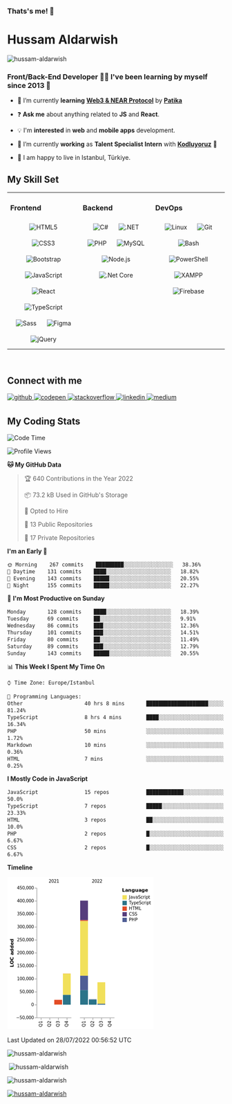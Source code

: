 ### Thats's me! 👋

# Hussam Aldarwish

<p align="left"> <img src="https://komarev.com/ghpvc/?username=hussam-aldarwish&label=Profile%20views&color=0e75b6&style=flat" alt="hussam-aldarwish" /> </p>

### Front/Back-End Developer 👨‍💻 I've been learning by myself since 2013 🚀
  
- 🌱 I’m currently **learning** [**Web3 & NEAR Protocol**](https://app.patika.dev/paths/web3-and-near-pathway) by [**Patika**](https://www.patika.dev)

- ❓ **Ask me** about anything related to **JS** and **React**.

- 💡 I'm **interested** in **web** and **mobile apps** development.

- 🔭 I’m currently **working** as **Talent Specialist Intern** with [**Kodluyoruz**](https://www.kodluyoruz.org/) 🚀

- 📍 I am happy to live in Istanbul, Türkiye.


## My Skill Set

<table><tr><td valign="top" width="33%">

### Frontend

<div align="center">  
<img style="margin: 10px" src="https://profilinator.rishav.dev/skills-assets/html5-original-wordmark.svg" alt="HTML5" height="50" />  
<img style="margin: 10px" src="https://profilinator.rishav.dev/skills-assets/css3-original-wordmark.svg" alt="CSS3" height="50" />  
<img style="margin: 10px" src="https://profilinator.rishav.dev/skills-assets/bootstrap-plain.svg" alt="Bootstrap" height="50" />  
<img style="margin: 10px" src="https://profilinator.rishav.dev/skills-assets/javascript-original.svg" alt="JavaScript" height="50" />  
<img style="margin: 10px" src="https://profilinator.rishav.dev/skills-assets/react-original-wordmark.svg" alt="React" height="50" />  
<img style="margin: 10px" src="https://profilinator.rishav.dev/skills-assets/typescript-original.svg" alt="TypeScript" height="50" />  
<img style="margin: 10px" src="https://profilinator.rishav.dev/skills-assets/sass-original.svg" alt="Sass" height="50" />  
<img style="margin: 10px" src="https://profilinator.rishav.dev/skills-assets/figma-icon.svg" alt="Figma" height="50" />  
<img style="margin: 10px" src="https://profilinator.rishav.dev/skills-assets/jquery.png" alt="jQuery" height="50" />  
</div>

</td><td valign="top" width="33%">

### Backend

<div align="center">  
<img style="margin: 10px" src="https://profilinator.rishav.dev/skills-assets/csharp-original.svg" alt="C#" height="50" />  
<img style="margin: 10px" src="https://profilinator.rishav.dev/skills-assets/dot-net-original-wordmark.svg" alt=".NET" height="50" />  
<img style="margin: 10px" src="https://profilinator.rishav.dev/skills-assets/php-original.svg" alt="PHP" height="50" />  
<img style="margin: 10px" src="https://profilinator.rishav.dev/skills-assets/mysql-original-wordmark.svg" alt="MySQL" height="50" />  
<img style="margin: 10px" src="https://profilinator.rishav.dev/skills-assets/nodejs-original-wordmark.svg" alt="Node.js" height="50" />  
<img style="margin: 10px" src="https://profilinator.rishav.dev/skills-assets/dotnetcore.png" alt=".Net Core" height="50" />  
</div>

</td><td valign="top" width="33%">

### DevOps

<div align="center">  
<img style="margin: 10px" src="https://profilinator.rishav.dev/skills-assets/linux-original.svg" alt="Linux" height="50" />  
<img style="margin: 10px" src="https://profilinator.rishav.dev/skills-assets/git-scm-icon.svg" alt="Git" height="50" />  
<img style="margin: 10px" src="https://profilinator.rishav.dev/skills-assets/gnu_bash-icon.svg" alt="Bash" height="50" />  
<img style="margin: 10px" src="https://profilinator.rishav.dev/skills-assets/powershell.png" alt="PowerShell" height="50" />  
<img style="margin: 10px" src="https://profilinator.rishav.dev/skills-assets/xampp.png" alt="XAMPP" height="50" />  
<img style="margin: 10px" src="https://profilinator.rishav.dev/skills-assets/firebase.png" alt="Firebase" height="50" />  
</div>

</td></tr></table>

<br/>

## Connect with me

<a href="https://github.com/hussam-aldarwish" target="_blank">
<img src=https://img.shields.io/badge/github-%2324292e.svg?&style=for-the-badge&logo=github&logoColor=white alt=github style="margin-bottom: 5px;" />
</a>
<a href="https://codepen.com/hussam-aldarwish" target="_blank">
<img src=https://img.shields.io/badge/codepen-%23131417.svg?&style=for-the-badge&logo=codepen&logoColor=white alt=codepen style="margin-bottom: 5px;" />
</a>
<a href="https://stackoverflow.com/users/16967416/hussam-aldarwish" target="_blank">
<img src=https://img.shields.io/badge/stackoverflow-%23F28032.svg?&style=for-the-badge&logo=stackoverflow&logoColor=white alt=stackoverflow style="margin-bottom: 5px;" />
</a>
<a href="https://linkedin.com/in/hussam-aldarwish/" target="_blank">
<img src=https://img.shields.io/badge/linkedin-%231E77B5.svg?&style=for-the-badge&logo=linkedin&logoColor=white alt=linkedin style="margin-bottom: 5px;" />
</a>
<a href="https://medium.com/@hussam-aldarwish" target="_blank">
<img src=https://img.shields.io/badge/medium-%23292929.svg?&style=for-the-badge&logo=medium&logoColor=white alt=medium style="margin-bottom: 5px;" />
</a>

<br/>



## My Coding Stats

<!--START_SECTION:waka-->
![Code Time](http://img.shields.io/badge/Code%20Time-1%2C093%20hrs%2015%20mins-blue)

![Profile Views](http://img.shields.io/badge/Profile%20Views-34-blue)

**🐱 My GitHub Data** 

> 🏆 640 Contributions in the Year 2022
 > 
> 📦 73.2 kB Used in GitHub's Storage 
 > 
> 💼 Opted to Hire
 > 
> 📜 13 Public Repositories 
 > 
> 🔑 17 Private Repositories  
 > 
**I'm an Early 🐤** 

```text
🌞 Morning    267 commits    █████████░░░░░░░░░░░░░░░░   38.36% 
🌆 Daytime    131 commits    ████░░░░░░░░░░░░░░░░░░░░░   18.82% 
🌃 Evening    143 commits    █████░░░░░░░░░░░░░░░░░░░░   20.55% 
🌙 Night      155 commits    █████░░░░░░░░░░░░░░░░░░░░   22.27%

```
📅 **I'm Most Productive on Sunday** 

```text
Monday       128 commits    ████░░░░░░░░░░░░░░░░░░░░░   18.39% 
Tuesday      69 commits     ██░░░░░░░░░░░░░░░░░░░░░░░   9.91% 
Wednesday    86 commits     ███░░░░░░░░░░░░░░░░░░░░░░   12.36% 
Thursday     101 commits    ███░░░░░░░░░░░░░░░░░░░░░░   14.51% 
Friday       80 commits     ██░░░░░░░░░░░░░░░░░░░░░░░   11.49% 
Saturday     89 commits     ███░░░░░░░░░░░░░░░░░░░░░░   12.79% 
Sunday       143 commits    █████░░░░░░░░░░░░░░░░░░░░   20.55%

```


📊 **This Week I Spent My Time On** 

```text
⌚︎ Time Zone: Europe/Istanbul

💬 Programming Languages: 
Other                    40 hrs 8 mins       ████████████████████░░░░░   81.24% 
TypeScript               8 hrs 4 mins        ████░░░░░░░░░░░░░░░░░░░░░   16.34% 
PHP                      50 mins             ░░░░░░░░░░░░░░░░░░░░░░░░░   1.72% 
Markdown                 10 mins             ░░░░░░░░░░░░░░░░░░░░░░░░░   0.36% 
HTML                     7 mins              ░░░░░░░░░░░░░░░░░░░░░░░░░   0.25%

```

**I Mostly Code in JavaScript** 

```text
JavaScript               15 repos            ████████████░░░░░░░░░░░░░   50.0% 
TypeScript               7 repos             █████░░░░░░░░░░░░░░░░░░░░   23.33% 
HTML                     3 repos             ██░░░░░░░░░░░░░░░░░░░░░░░   10.0% 
PHP                      2 repos             █░░░░░░░░░░░░░░░░░░░░░░░░   6.67% 
CSS                      2 repos             █░░░░░░░░░░░░░░░░░░░░░░░░   6.67%

```


**Timeline**

![Chart not found](https://raw.githubusercontent.com/hussam-aldarwish/hussam-aldarwish/main/charts/bar_graph.png) 


 Last Updated on 28/07/2022 00:56:52 UTC
<!--END_SECTION:waka-->

<p align="left"><img src="https://github-readme-stats.vercel.app/api/top-langs?username=hussam-aldarwish&show_icons=true&locale=en&layout=compact" alt="hussam-aldarwish" /></p>

<p align="left">&nbsp<img src="https://github-readme-stats.vercel.app/api?username=hussam-aldarwish&show_icons=true&locale=en" alt="hussam-aldarwish" /></p>

<p align="left"><img src="https://github-readme-streak-stats.herokuapp.com/?user=hussam-aldarwish&" alt="hussam-aldarwish" /></p>

<p align="left"> <a href="https://github.com/ryo-ma/github-profile-trophy"><img src="https://github-profile-trophy.vercel.app/?username=hussam-aldarwish" alt="hussam-aldarwish" /></a> </p>
